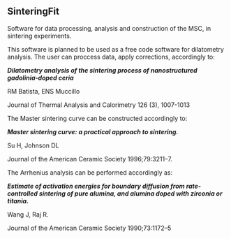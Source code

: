 ## SinteringFit

Software for data processing, analysis and construction of the MSC, in sintering experiments.

This software is planned to be used as a free code software for dilatometry analysis.
The user can proccess data, apply corrections, accordingly to:

***Dilatometry analysis of the sintering process of nanostructured gadolinia-doped ceria***

RM Batista, ENS Muccillo

Journal of Thermal Analysis and Calorimetry 126 (3), 1007-1013


The Master sintering curve can be constructed accordingly to:

***Master sintering curve: a practical approach to sintering.***

Su H, Johnson DL

Journal of the American Ceramic Society 1996;79:3211–7.


The Arrhenius analysis can be performed accordingly as:

***Estimate of activation energies for boundary
diffusion from rate-controlled sintering of pure alumina, and
alumina doped with zirconia or titania.***

Wang J, Raj R.

Journal of the American Ceramic Society 1990;73:1172–5
